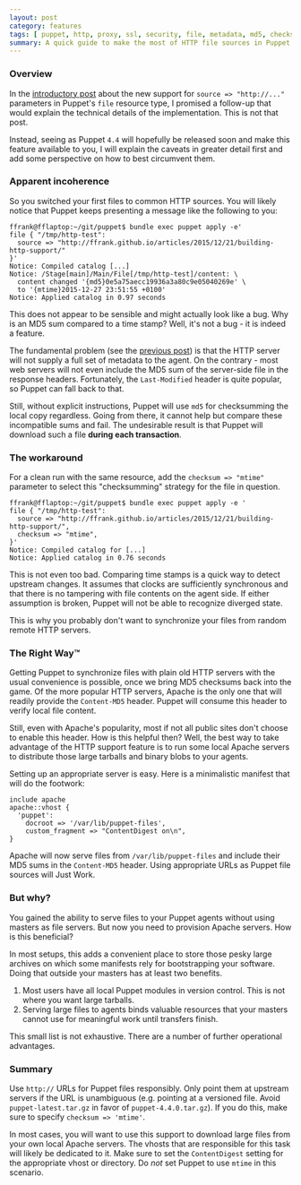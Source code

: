 ```yaml
---
layout: post
category: features
tags: [ puppet, http, proxy, ssl, security, file, metadata, md5, checksum, mtime ]
summary: A quick guide to make the most of HTTP file sources in Puppet.
---
```


### Overview

In the [introductory post](/articles/2015/12/21/building-http-support/) about the new
support for `source => "http://..."` parameters in Puppet's `file` resource type,
I promised a follow-up that would explain the technical details of the implementation.
This is not that post.

Instead, seeing as Puppet `4.4` will hopefully be released
soon and make this feature available to you, I will explain the caveats in greater
detail first and add some perspective on how to best circumvent them.

### Apparent incoherence

So you switched your first files to common HTTP sources.
You will likely notice that Puppet keeps presenting a message like the following to you:

    ffrank@fflaptop:~/git/puppet$ bundle exec puppet apply -e'
    file { "/tmp/http-test":
      source => "http://ffrank.github.io/articles/2015/12/21/building-http-support/"
    }'
    Notice: Compiled catalog [...]
    Notice: /Stage[main]/Main/File[/tmp/http-test]/content: \
      content changed '{md5}0e5a75aecc19936a3a80c9e05040269e' \
      to '{mtime}2015-12-27 23:51:55 +0100'
    Notice: Applied catalog in 0.97 seconds

This does not appear to be sensible and might actually look like a bug. Why is an MD5 sum compared
to a time stamp? Well, it's not a bug - it is indeed a feature.

The fundamental problem (see the [previous post](/articles/2015/12/21/building-http-support/))
is that the HTTP server will not supply 
a full set of metadata to the agent. On the contrary - most web servers will not even
include the MD5 sum of the server-side file in the response headers. Fortunately, the
`Last-Modified` header is quite popular, so Puppet can fall back to that.

Still, without explicit instructions, Puppet will use `md5` for checksumming the local copy regardless.
Going from there, it cannot help but compare these incompatible sums and fail.
The undesirable result is that Puppet will download such a file **during each transaction**.

### The workaround

For a clean run with the same resource, add the `checksum => "mtime"` parameter to select
this "checksumming" strategy for the file in question.

    ffrank@fflaptop:~/git/puppet$ bundle exec puppet apply -e '
    file { "/tmp/http-test":
      source => "http://ffrank.github.io/articles/2015/12/21/building-http-support/",
      checksum => "mtime",
    }'
    Notice: Compiled catalog for [...]
    Notice: Applied catalog in 0.76 seconds

This is not even too bad. Comparing time stamps is a quick way to detect upstream changes.
It assumes that clocks are sufficiently synchronous and that there is
no tampering with file contents on the agent side. If either assumption is broken, Puppet will not
be able to recognize diverged state.

This is why you probably don't want to synchronize your files from random remote HTTP servers.

### The Right Way™

Getting Puppet to synchronize files with plain old HTTP servers with the usual convenience
is possible, once we bring MD5 checksums back into the game. Of the more popular HTTP servers,
Apache is the only one that will readily provide the `Content-MD5` header. Puppet will consume
this header to verify local file content.

Still, even with Apache's popularity, most if not all public sites don't choose to enable
this header. How is this helpful then? Well, the best way to take advantage of the HTTP support
feature is to run some local Apache servers to distribute those large tarballs and binary blobs
to your agents.

Setting up an appropriate server is easy. Here is a minimalistic manifest that will do the
footwork:

    include apache
    apache::vhost {
      'puppet':
        docroot => '/var/lib/puppet-files',
        custom_fragment => "ContentDigest on\n",
    }

Apache will now serve files from `/var/lib/puppet-files` and include their MD5 sums in the
`Content-MD5` header. Using appropriate URLs as Puppet file sources will Just Work.

### But why?

You gained the ability to serve files to your Puppet agents without using masters as file servers.
But now you need to provision Apache servers. How is this beneficial?

In most setups, this adds a convenient place to store those pesky large archives on which
some manifests rely for bootstrapping your software. Doing that outside your masters
has at least two benefits.

 1. Most users have all local Puppet modules in version control. This is not where you want
    large tarballs.
 2. Serving large files to agents binds valuable resources that your masters cannot use
    for meaningful work until transfers finish.

This small list is not exhaustive. There are a number of further operational advantages.

### Summary

Use `http://` URLs for Puppet files responsibly. Only point them at upstream servers if the
URL is unambiguous (e.g. pointing at a versioned file. Avoid `puppet-latest.tar.gz` in favor
of `puppet-4.4.0.tar.gz`). If you do this, make sure to specify
`checksum => 'mtime'`.

In most cases, you will want to use this support to download large files from your own
local Apache servers. The vhosts that are responsible for this task will likely be dedicated to it.
Make sure to set the `ContentDigest` setting for the appropriate vhost or directory.
Do *not* set Puppet to use `mtime` in this scenario.
